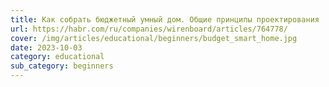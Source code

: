 ```yaml
---
title: Как собрать бюджетный умный дом. Общие принципы проектирования
url: https://habr.com/ru/companies/wirenboard/articles/764778/
cover: /img/articles/educational/beginners/budget_smart_home.jpg
date: 2023-10-03
category: educational
sub_category: beginners
---
```

